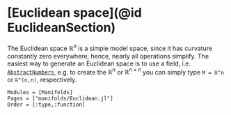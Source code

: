 # [Euclidean space](@id EuclideanSection)

The Euclidean space $ℝ^n$ is a simple model space, since it has curvature constantly zero everywhere; hence, nearly all operations simplify.
The easiest way to generate an Euclidean space is to use a field, i.e. [`AbstractNumbers`](https://juliamanifolds.github.io/ManifoldsBase.jl/stable/types.html#number-system), e.g. to create the $ℝ^n$ or $ℝ^{n\times n}$ you can simply type `M = ℝ^n` or `ℝ^(n,n)`, respectively.

```@autodocs
Modules = [Manifolds]
Pages = ["manifolds/Euclidean.jl"]
Order = [:type,:function]
```
